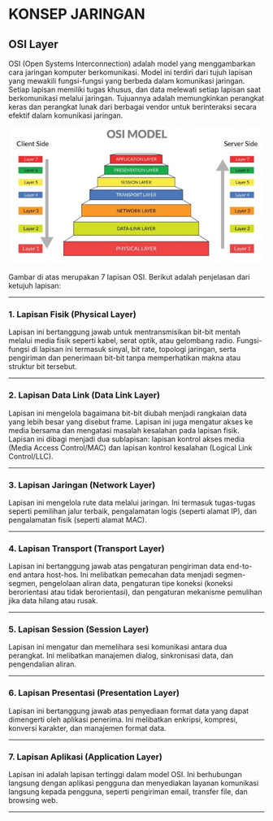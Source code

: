 # KONSEP JARINGAN

## OSI Layer
OSI (Open Systems Interconnection) adalah model yang menggambarkan cara jaringan komputer berkomunikasi. Model ini terdiri dari tujuh lapisan yang mewakili fungsi-fungsi yang berbeda dalam komunikasi jaringan. Setiap lapisan memiliki tugas khusus, dan data melewati setiap lapisan saat berkomunikasi melalui jaringan. Tujuannya adalah memungkinkan perangkat keras dan perangkat lunak dari berbagai vendor untuk berinteraksi secara efektif dalam komunikasi jaringan.

![osi_layer](assets/osi_layer.jpg)

Gambar di atas merupakan 7 lapisan OSI. Berikut adalah penjelasan dari ketujuh lapisan:

---
### 1. Lapisan Fisik (Physical Layer)
Lapisan ini bertanggung jawab untuk mentransmisikan bit-bit mentah melalui media fisik seperti kabel, serat optik, atau gelombang radio. Fungsi-fungsi di lapisan ini termasuk sinyal, bit rate, topologi jaringan, serta pengiriman dan penerimaan bit-bit tanpa memperhatikan makna atau struktur bit tersebut.

---
### 2. Lapisan Data Link (Data Link Layer)
Lapisan ini mengelola bagaimana bit-bit diubah menjadi rangkaian data yang lebih besar yang disebut frame. Lapisan ini juga mengatur akses ke media bersama dan mengatasi masalah kesalahan pada lapisan fisik. Lapisan ini dibagi menjadi dua sublapisan: lapisan kontrol akses media (Media Access Control/MAC) dan lapisan kontrol kesalahan (Logical Link Control/LLC).

---
### 3. Lapisan Jaringan (Network Layer)
Lapisan ini mengelola rute data melalui jaringan. Ini termasuk tugas-tugas seperti pemilihan jalur terbaik, pengalamatan logis (seperti alamat IP), dan pengalamatan fisik (seperti alamat MAC).

---
### 4. Lapisan Transport (Transport Layer)
Lapisan ini bertanggung jawab atas pengaturan pengiriman data end-to-end antara host-hos. Ini melibatkan pemecahan data menjadi segmen-segmen, pengelolaan aliran data, pengaturan tipe koneksi (koneksi berorientasi atau tidak berorientasi), dan pengaturan mekanisme pemulihan jika data hilang atau rusak.

---
### 5. Lapisan Session (Session Layer)
Lapisan ini mengatur dan memelihara sesi komunikasi antara dua perangkat. Ini melibatkan manajemen dialog, sinkronisasi data, dan pengendalian aliran.

---
### 6. Lapisan Presentasi (Presentation Layer)
Lapisan ini bertanggung jawab atas penyediaan format data yang dapat dimengerti oleh aplikasi penerima. Ini melibatkan enkripsi, kompresi, konversi karakter, dan manajemen format data.

---
### 7. Lapisan Aplikasi (Application Layer)
Lapisan ini adalah lapisan tertinggi dalam model OSI. Ini berhubungan langsung dengan aplikasi pengguna dan menyediakan layanan komunikasi langsung kepada pengguna, seperti pengiriman email, transfer file, dan browsing web.

---
